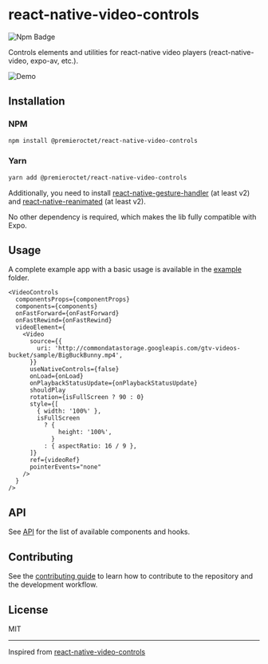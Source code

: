 # react-native-video-controls

![Npm Badge](https://img.shields.io/npm/v/@premieroctet/react-native-video-controls?style=for-the-badge)

Controls elements and utilities for react-native video players (react-native-video, expo-av, etc.).

![Demo](video-controls-demo.gif)

## Installation

### NPM

```sh
npm install @premieroctet/react-native-video-controls
```

### Yarn

```sh
yarn add @premieroctet/react-native-video-controls
```

Additionally, you need to install [react-native-gesture-handler](https://docs.swmansion.com/react-native-gesture-handler/docs/installation) (at least v2) and [react-native-reanimated](https://docs.swmansion.com/react-native-reanimated/docs/fundamentals/installation) (at least v2).

No other dependency is required, which makes the lib fully compatible with Expo.

## Usage

A complete example app with a basic usage is available in the [example](example) folder.

```tsx
<VideoControls
  componentsProps={componentProps}
  components={components}
  onFastForward={onFastForward}
  onFastRewind={onFastRewind}
  videoElement={
    <Video
      source={{
        uri: 'http://commondatastorage.googleapis.com/gtv-videos-bucket/sample/BigBuckBunny.mp4',
      }}
      useNativeControls={false}
      onLoad={onLoad}
      onPlaybackStatusUpdate={onPlaybackStatusUpdate}
      shouldPlay
      rotation={isFullScreen ? 90 : 0}
      style={[
        { width: '100%' },
        isFullScreen
          ? {
              height: '100%',
            }
          : { aspectRatio: 16 / 9 },
      ]}
      ref={videoRef}
      pointerEvents="none"
    />
  }
/>
```

## API

See [API](API.md) for the list of available components and hooks.

## Contributing

See the [contributing guide](CONTRIBUTING.md) to learn how to contribute to the repository and the development workflow.

## License

MIT

---

Inspired from [react-native-video-controls](https://github.com/itsnubix/react-native-video-controls)
